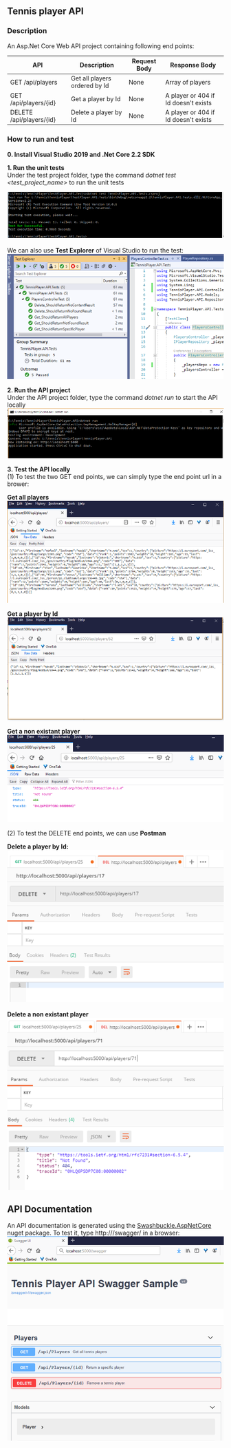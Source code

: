  ## Tennis player API

### Description
An Asp.Net Core Web API project containing following end points:

API| Description|Request Body|Response Body
----------------------------| -----|------|-------|
GET /api/players|Get all players ordered by Id|None|Array of players
GET /api/players/{id}|Get a player by Id|None|A player or 404 if Id doesn't exists |
DELETE /api/players/{id}|Delete a player by Id|None|A player or 404 if Id doesn't exists |

### How to run and test
**0. Install Visual Studio 2019 and .Net Core 2.2 SDK**

**1. Run the unit tests** </br>
Under the test project folder, type the command *dotnet test <test_project_name>* to run the unit tests

![](UnitTest1.PNG)
</br></br>
We can also use **Test Explorer** of Visual Studio to run the test: 
</br>
![](UnitTest2.PNG)

**2. Run the API project**</br>
Under the API project folder, type the command *dotnet run* to start the API locally
![Run APi](StartApi.PNG)

**3. Test the API locally**</br>
(1) To test the two GET end points, we can simply type the end point url in a brower:

**Get all players**</br>
![](get.PNG)

**Get a player by Id**</br>
![](get2.PNG)

**Get a non existant player**</br>
![](get1.PNG)

(2) To test the DELETE end points, we can use **Postman**

**Delete a player by Id:**</br>
![](delete.PNG)
</br></br>
**Delete a non existant player**</br>
![](delete1.PNG)

 ## API Documentation
An API documentation is generated using the [Swashbuckle.AspNetCore](https://www.nuget.org/packages/Swashbuckle.AspNetCore.Swagger/) nuget package. To test it, type http://<hosturi>/swagger/ in a browser:
</br>
![](swagger.PNG)

